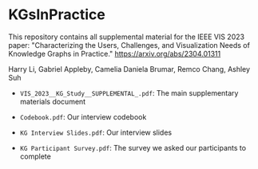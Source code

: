 # KGsInPractice
This repository contains all supplemental material for the IEEE VIS 2023 paper: "Characterizing the Users, Challenges, and Visualization Needs of Knowledge Graphs in Practice." https://arxiv.org/abs/2304.01311

Harry Li, Gabriel Appleby, Camelia Daniela Brumar, Remco Chang, Ashley Suh

- `VIS_2023__KG_Study__SUPPLEMENTAL_.pdf`: The main supplementary materials document

- `Codebook.pdf`: Our interview codebook
- `KG Interview Slides.pdf`: Our interview slides
- `KG Participant Survey.pdf`: The survey we asked our participants to complete
